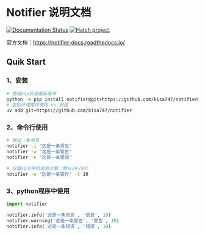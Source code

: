 # Notifier 说明文档

[![Documentation Status](https://readthedocs.org/projects/notifier-docs/badge/?version=latest)](https://notifier-docs.readthedocs.io/?badge=latest)
[![Hatch project](https://img.shields.io/badge/%F0%9F%A5%9A-Hatch-4051b5.svg)](https://github.com/pypa/hatch)

官方文档：<https://notifier-docs.readthedocs.io/>

## Quik Start

### 1、安装

```sh
# 使用pip安装最新版本
python -m pip install notifier@git+https://github.com/kisa747/notifier@main
# 虚拟环境推荐使用 uv 安装
uv add git+https://github.com/kisa747/notifier
```

### 2、命令行使用

```sh
# 弹出一条消息
notifier -i "这是一条信息"
notifier -w "这是一条警告"
notifier -e "这是一条错误"

# 设置10分钟后消息过期（默认24小时）
notifier -w "这是一条警告" -t 10
```

### 3、python程序中使用

```python
import notifier

notifier.info('这是一条信息', '信息', 10)
notifier.warning('这是一条警告', '警告', 10)
notifier.info('这是一条错误', '错误', 10)
```
